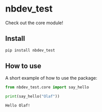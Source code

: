 # nbdev_test

<!-- WARNING: THIS FILE WAS AUTOGENERATED! DO NOT EDIT! -->

Check out the core module!

## Install

``` sh
pip install nbdev_test
```

## How to use

A short example of how to use the package:

``` python
from nbdev_test.core import say_hello

print(say_hello("Olaf"))
```

    Hello Olaf!
